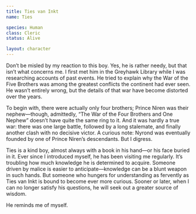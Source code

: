 ```yaml
---
title: Ties van Inkt
name: Ties

species: Human
class: Cleric
status: Alive

layout: character
---
```


Don’t be misled by my reaction to this boy. Yes, he is rather needy, but that isn’t what concerns me. I first met him in the Greyhawk Library while I was researching accounts of past events. He tried to explain why the War of the Five Brothers was among the greatest conflicts the continent had ever seen. He wasn’t entirely wrong, but the details of that war have become distorted over the years.

To begin with, there were actually only four brothers; Prince Niren was their nephew—though, admittedly, “The War of the Four Brothers and One Nephew” doesn’t have quite the same ring to it. And it was hardly a true war: there was one large battle, followed by a long stalemate, and finally another clash with no decisive victor. A curious note: Nyrond was eventually founded by one of Prince Niren’s descendants. But I digress.

Ties is a kind boy, almost always with a book in his hand—or his face buried in it. Ever since I introduced myself, he has been visiting me regularly. It’s troubling how much knowledge he is determined to acquire. Someone driven by malice is easier to anticipate—knowledge can be a blunt weapon in such hands. But someone who hungers for understanding as fervently as Ties van Inkt is bound to become ever more curious. Sooner or later, when I can no longer satisfy his questions, he will seek out a greater source of wisdom.

He reminds me of myself.

